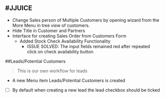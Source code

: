#JJUICE
------

- Change Sales person of Multiple Customers by opening wizard from the More Menu in tree view of customers. 
- Hide Title in Customer and Partners
- Interface for creating Sales Order from Customers Form
	* Added Stock Check Availability Functionality
		* ISSUE SOLVED: The input fields remained red after repeated click on check availability button 

##Leads/Potential Customers 

> This is our own workflow for leads

- A new Menu item Leads/Potential Customers is created
- [ ] By default when creating a new lead the lead checkbox should be ticked 	


